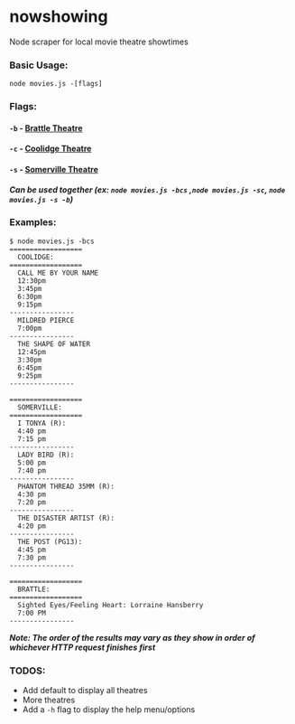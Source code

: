 # nowshowing
Node scraper for local movie theatre showtimes

### Basic Usage:
```
node movies.js -[flags]
```

### Flags:
#### `-b` - [Brattle Theatre](http://www.brattlefilm.org/)
#### `-c` - [Coolidge Theatre](http://www.coolidge.org/)
#### `-s` - [Somerville Theatre](http://somervilletheatre.com/)

***Can be used together (ex: `node movies.js -bcs` ,`node movies.js -sc`, `node movies.js -s -b`)***


### Examples:
```
$ node movies.js -bcs
==================
  COOLIDGE:
==================
  CALL ME BY YOUR NAME
  12:30pm
  3:45pm
  6:30pm
  9:15pm
----------------
  MILDRED PIERCE
  7:00pm
----------------
  THE SHAPE OF WATER
  12:45pm
  3:30pm
  6:45pm
  9:25pm
----------------

==================
  SOMERVILLE:
==================
  I TONYA (R):
  4:40 pm
  7:15 pm
----------------
  LADY BIRD (R):
  5:00 pm
  7:40 pm
----------------
  PHANTOM THREAD 35MM (R):
  4:30 pm
  7:20 pm
----------------
  THE DISASTER ARTIST (R):
  4:20 pm
----------------
  THE POST (PG13):
  4:45 pm
  7:30 pm
----------------

==================
  BRATTLE:
==================
  Sighted Eyes/Feeling Heart: Lorraine Hansberry
  7:00 PM
----------------
```
***Note:  The order of the results may vary as they show in order of whichever HTTP request finishes first***


### TODOS:
- Add default to display all theatres
- More theatres
- Add a `-h` flag to display the help menu/options
